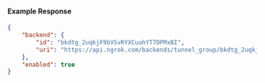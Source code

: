<!-- Code generated for API Clients. DO NOT EDIT. -->

#### Example Response

```json
{
	"backend": {
		"id": "bkdtg_2uqkjF9bVSvRYXCuuhYT7DPMxBI",
		"uri": "https://api.ngrok.com/backends/tunnel_group/bkdtg_2uqkjF9bVSvRYXCuuhYT7DPMxBI"
	},
	"enabled": true
}
```

